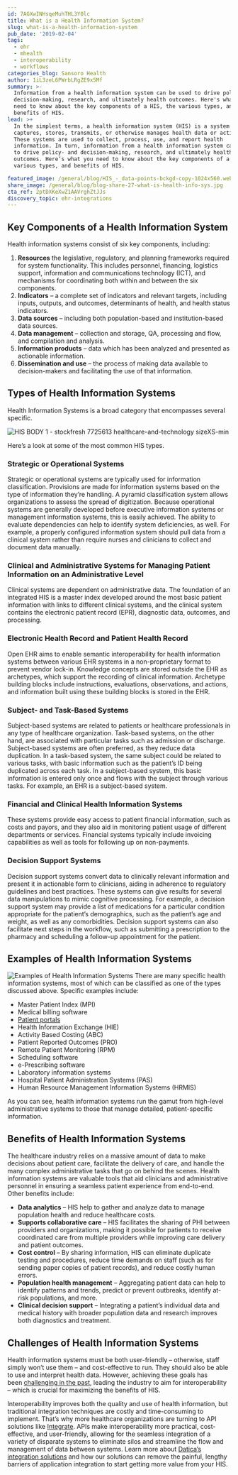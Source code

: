 ```yaml
---
id: 7AGXwINHsqeMuhTHL3Y0lc
title: What is a Health Information System?
slug: what-is-a-health-information-system
pub_date: '2019-02-04'
tags:
  - ehr
  - mhealth
  - interoperability
  - workflows
categories_blog: Sansoro Health
author: 1iL3zeL6PWrbLRgZE9x5Mf
summary: >-
  Information from a health information system can be used to drive policy- and
  decision-making, research, and ultimately health outcomes. Here's what you
  need to know about the key components of a HIS, the various types, and
  benefits of HIS.
lead: >+
  In the simplest terms, a health information system (HIS) is a system that
  captures, stores, transmits, or otherwise manages health data or activities.
  These systems are used to collect, process, use, and report health
  information. In turn, information from a health information system can be used
  to drive policy- and decision-making, research, and ultimately health
  outcomes. Here’s what you need to know about the key components of a HIS, the
  various types, and benefits of HIS.

featured_image: /general/blog/HIS_-_data-points-bckgd-copy-1024x560.webp
share_image: /general/blog/blog-share-27-what-is-health-info-sys.jpg
cta_ref: 2ptDXKeXwZ1AAVrghZtJJs
discovery_topic: ehr-integrations
---
```

## Key Components of a Health Information System

Health information systems consist of six key components, including:

1. __Resources__ the legislative, regulatory, and planning frameworks required for system functionality. This includes personnel, financing, logistics support, information and communications technology (ICT), and mechanisms for coordinating both within and between the six components.
2. __Indicators__ – a complete set of indicators and relevant targets, including inputs, outputs, and outcomes, determinants of health, and health status indicators.
3. __Data sources__ – including both population-based and institution-based data sources.
4. __Data management__ – collection and storage, QA, processing and flow, and compilation and analysis.
5. __Information products__ – data which has been analyzed and presented as actionable information.
6. __Dissemination and use__ – the process of making data available to decision-makers and facilitating the use of that information.

## Types of Health Information Systems

Health Information Systems is a broad category that encompasses several specific. 

![HIS BODY 1 - stockfresh 7725613 healthcare-and-technology sizeXS-min](//images.ctfassets.net/189dvqdsjh46/7fLkNCnVqNebbmowje14Ak/df15cd8e745772fb834584dd6aa02772/HIS_BODY_1_-_stockfresh_7725613_healthcare-and-technology_sizeXS-min.webp)

Here’s a look at some of the most common HIS types.

### Strategic or Operational Systems

Strategic or operational systems are typically used for information classification. Provisions are made for information systems based on the type of information they’re handling. A pyramid classification system allows organizations to assess the spread of digitization. Because operational systems are generally developed before executive information systems or management information systems, this is easily achieved. The ability to evaluate dependencies can help to identify system deficiencies, as well. For example, a properly configured information system should pull data from a clinical system rather than require nurses and clinicians to collect and document data manually.

### Clinical and Administrative Systems for Managing Patient Information on an Administrative Level

Clinical systems are dependent on administrative data. The foundation of an integrated HIS is a master index developed around the most basic patient information with links to different clinical systems, and the clinical system contains the electronic patient record (EPR), diagnostic data, outcomes, and processing.

### Electronic Health Record and Patient Health Record

Open EHR aims to enable semantic interoperability for health information systems between various EHR systems in a non-proprietary format to prevent vendor lock-in. Knowledge concepts are stored outside the EHR as archetypes, which support the recording of clinical information. Archetype building blocks include instructions, evaluations, observations, and actions, and information built using these building blocks is stored in the EHR.

### Subject- and Task-Based Systems

Subject-based systems are related to patients or healthcare professionals in any type of healthcare organization. Task-based systems, on the other hand, are associated with particular tasks such as admission or discharge. Subject-based systems are often preferred, as they reduce data duplication. In a task-based system, the same subject could be related to various tasks, with basic information such as the patient’s ID being duplicated across each task. In a subject-based system, this basic information is entered only once and flows with the subject through various tasks. For example, an EHR is a subject-based system.

### Financial and Clinical Health Information Systems

These systems provide easy access to patient financial information, such as costs and payors, and they also aid in monitoring patient usage of different departments or services. Financial systems typically include invoicing capabilities as well as tools for following up on non-payments.

### Decision Support Systems

Decision support systems convert data to clinically relevant information and present it in actionable form to clinicians, aiding in adherence to regulatory guidelines and best practices. These systems can give results for several data manipulations to mimic cognitive processing. For example, a decision support system may provide a list of medications for a particular condition appropriate for the patient’s demographics, such as the patient’s age and weight, as well as any comorbidities. Decision support systems can also facilitate next steps in the workflow, such as submitting a prescription to the pharmacy and scheduling a follow-up appointment for the patient.

## Examples of Health Information Systems

![Examples of Health Information Systems](https://762544.smushcdn.com/1367201/wp-content/uploads/2019/01/stockfresh_2641842_high-tech-technology-backgroundnd_sizeXS-min-1.jpg?lossy=1&strip=1&webp=1)
There are many specific health information systems, most of which can be classified as one of the types discussed above. Specific examples include:

- Master Patient Index (MPI)
- Medical billing software
- [Patient portals](https://www.sansorohealth.com/putting-patient-portals-into-practice/)
- Health Information Exchange (HIE)
- Activity Based Costing (ABC)
- Patient Reported Outcomes (PRO)
- Remote Patient Monitoring (RPM)
- Scheduling software
- e-Prescribing software
- Laboratory information systems
- Hospital Patient Administration Systems (PAS)
- Human Resource Management Information Systems (HRMIS)

As you can see, health information systems run the gamut from high-level administrative systems to those that manage detailed, patient-specific information.

## Benefits of Health Information Systems

The healthcare industry relies on a massive amount of data to make decisions about patient care, facilitate the delivery of care, and handle the many complex administrative tasks that go on behind the scenes. Health information systems are valuable tools that aid clinicians and administrative personnel in ensuring a seamless patient experience from end-to-end. Other benefits include:

- __Data analytics__ – HIS help to gather and analyze data to manage population health and reduce healthcare costs.
- __Supports collaborative care__ – HIS facilitates the sharing of PHI between providers and organizations, making it possible for patients to receive coordinated care from multiple providers while improving care delivery and patient outcomes.
- __Cost control__ – By sharing information, HIS can eliminate duplicate testing and procedures, reduce time demands on staff (such as for sending paper copies of patient records), and reduce costly human errors.
- __Population health management__ – Aggregating patient data can help to identify patterns and trends, predict or prevent outbreaks, identify at-risk populations, and more.
- __Clinical decision support__ – Integrating a patient’s individual data and medical history with broader population data and research improves both diagnostics and treatment.

## Challenges of Health Information Systems

Health information systems must be both user-friendly – otherwise, staff simply won’t use them – and cost-effective to run. They should also be able to use and interpret health data. However, achieving these goals has been [challenging in the past](https://nam.edu/a-vision-for-a-person-centered-health-information-system/), leading the industry to aim for interoperability – which is crucial for maximizing the benefits of HIS.

Interoperability improves both the quality and use of health information, but traditional integration techniques are costly and time-consuming to implement. That’s why more healthcare organizations are turning to API solutions like [Integrate](https://datica.com/integrate/). APIs make interoperability more practical, cost-effective, and user-friendly, allowing for the seamless integration of a variety of disparate systems to eliminate silos and streamline the flow and management of data between systems. Learn more about [Datica’s integration solutions](https://datica.com/integrate/) and how our solutions can remove the painful, lengthy barriers of application integration to start getting more value from your HIS.
  